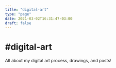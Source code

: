 ```yaml
---
title: "digital-art"
type: "page"
date: 2021-03-02T16:31:47-03:00
draft: false
---
```


# #digital-art
All about my digital art process, drawings, and posts!